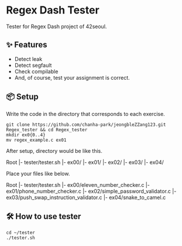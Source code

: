 # Regex Dash Tester

Tester for Regex Dash project of 42seoul.

## ✨ Features 

* Detect leak
* Detect segfault
* Check compilable
* And, of course, test your assignment is correct.

## 📦 Setup

Write the code in the directory that corresponds to each exercise.

```
git clone https://github.com/chanha-park/jeongbleZZang123.git Regex_tester && cd Regex_tester
mkdir ex0{0..4}
mv regex_example.c ex01
```

After setup, directory would be like this.

Root
|- tester/tester.sh
|- ex00/
|- ex01/
|- ex02/
|- ex03/
|- ex04/

Place your files like below.

Root
|- tester/tester.sh
|- ex00/eleven_number_checker.c
|- ex01/phone_number_checker.c
|- ex02/simple_password_validator.c
|- ex03/push_swap_instruction_validator.c
|- ex04/snake_to_camel.c

## 🛠️  How to use tester

```
cd ~/tester
./tester.sh
```
